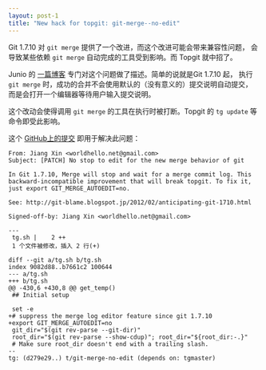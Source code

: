 ```yaml
---
layout: post-1
title: "New hack for topgit: git-merge--no-edit"
---
```


Git 1.7.10 对 ``git merge`` 提供了一个改进，而这个改进可能会带来兼容性问题，
会导致某些依赖 ``git merge`` 自动完成的工具受到影响。而 Topgit 就中招了。

Junio 的 [一篇博客][blogspot] 专门对这个问题做了描述。简单的说就是Git 1.7.10 起，
执行 ``git merge`` 时，成功的合并不会使用默认的（没有意义的）提交说明自动提交，
而是会打开一个编辑器等待用户输入提交说明。


这个改动会使得调用 ``git merge`` 的工具在执行时被打断。Topgit 的 ``tg update``
等命令即受此影响。

这个 [GitHub上的提交][commit] 即用于解决此问题：

    From: Jiang Xin <worldhello.net@gmail.com>
    Subject: [PATCH] No stop to edit for the new merge behavior of git
    
    In Git 1.7.10, Merge will stop and wait for a merge commit log. This
    backward-incompatible improvement that will break topgit. To fix it,
    just export GIT_MERGE_AUTOEDIT=no.
    
    See: http://git-blame.blogspot.jp/2012/02/anticipating-git-1710.html
    
    Signed-off-by: Jiang Xin <worldhello.net@gmail.com>
    
    ---
     tg.sh |    2 ++
     1 个文件被修改，插入 2 行(+)
    
    diff --git a/tg.sh b/tg.sh
    index 9082d88..b7661c2 100644
    --- a/tg.sh
    +++ b/tg.sh
    @@ -430,6 +430,8 @@ get_temp()
     ## Initial setup
     
     set -e
    +# suppress the merge log editor feature since git 1.7.10
    +export GIT_MERGE_AUTOEDIT=no
     git_dir="$(git rev-parse --git-dir)"
     root_dir="$(git rev-parse --show-cdup)"; root_dir="${root_dir:-.}"
     # Make sure root_dir doesn't end with a trailing slash.
    -- 
    tg: (d279e29..) t/git-merge-no-edit (depends on: tgmaster)



 [blogspot]: http://git-blame.blogspot.jp/2012/02/anticipating-git-1710.html
 [commit]: https://github.com/ossxp-com/topgit/commit/0c0fa52bf82f4ad22a4927b9ab5c400595ad9602
